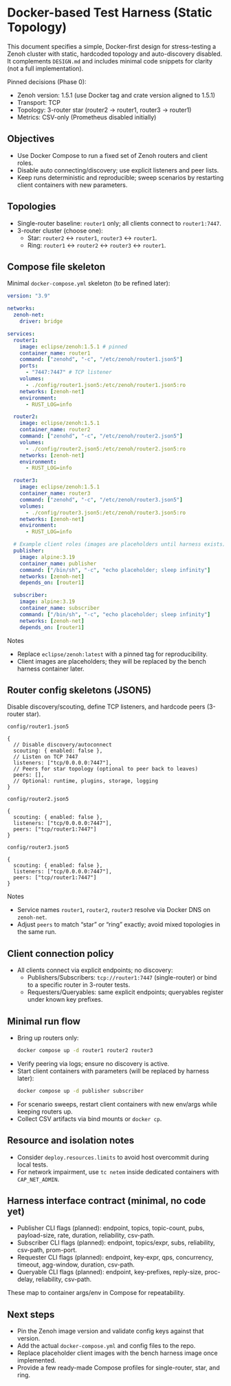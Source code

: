 # Docker-based Test Harness (Static Topology)

This document specifies a simple, Docker-first design for stress-testing a Zenoh cluster with static, hardcoded topology and auto-discovery disabled. It complements `DESIGN.md` and includes minimal code snippets for clarity (not a full implementation).

Pinned decisions (Phase 0):
- Zenoh version: 1.5.1 (use Docker tag and crate version aligned to 1.5.1)
- Transport: TCP
- Topology: 3-router star (router2 -> router1, router3 -> router1)
- Metrics: CSV-only (Prometheus disabled initially)

## Objectives

- Use Docker Compose to run a fixed set of Zenoh routers and client roles.
- Disable auto connecting/discovery; use explicit listeners and peer lists.
- Keep runs deterministic and reproducible; sweep scenarios by restarting client containers with new parameters.

## Topologies

- Single-router baseline: `router1` only; all clients connect to `router1:7447`.
- 3-router cluster (choose one):
  - Star: `router2` <-> `router1`, `router3` <-> `router1`.
  - Ring: `router1` <-> `router2` <-> `router3` <-> `router1`.

## Compose file skeleton

Minimal `docker-compose.yml` skeleton (to be refined later):

```yaml
version: "3.9"

networks:
  zenoh-net:
    driver: bridge

services:
  router1:
    image: eclipse/zenoh:1.5.1 # pinned
    container_name: router1
    command: ["zenohd", "-c", "/etc/zenoh/router1.json5"]
    ports:
      - "7447:7447" # TCP listener
    volumes:
      - ./config/router1.json5:/etc/zenoh/router1.json5:ro
    networks: [zenoh-net]
    environment:
      - RUST_LOG=info

  router2:
    image: eclipse/zenoh:1.5.1
    container_name: router2
    command: ["zenohd", "-c", "/etc/zenoh/router2.json5"]
    volumes:
      - ./config/router2.json5:/etc/zenoh/router2.json5:ro
    networks: [zenoh-net]
    environment:
      - RUST_LOG=info

  router3:
    image: eclipse/zenoh:1.5.1
    container_name: router3
    command: ["zenohd", "-c", "/etc/zenoh/router3.json5"]
    volumes:
      - ./config/router3.json5:/etc/zenoh/router3.json5:ro
    networks: [zenoh-net]
    environment:
      - RUST_LOG=info

  # Example client roles (images are placeholders until harness exists)
  publisher:
    image: alpine:3.19
    container_name: publisher
    command: ["/bin/sh", "-c", "echo placeholder; sleep infinity"]
    networks: [zenoh-net]
    depends_on: [router1]

  subscriber:
    image: alpine:3.19
    container_name: subscriber
    command: ["/bin/sh", "-c", "echo placeholder; sleep infinity"]
    networks: [zenoh-net]
    depends_on: [router1]
```

Notes
- Replace `eclipse/zenoh:latest` with a pinned tag for reproducibility.
- Client images are placeholders; they will be replaced by the bench harness container later.

## Router config skeletons (JSON5)

Disable discovery/scouting, define TCP listeners, and hardcode peers (3-router star).

`config/router1.json5`
```json5
{
  // Disable discovery/autoconnect
  scouting: { enabled: false },
  // Listen on TCP 7447
  listeners: ["tcp/0.0.0.0:7447"],
  // Peers for star topology (optional to peer back to leaves)
  peers: [],
  // Optional: runtime, plugins, storage, logging
}
```

`config/router2.json5`
```json5
{
  scouting: { enabled: false },
  listeners: ["tcp/0.0.0.0:7447"],
  peers: ["tcp/router1:7447"]
}
```

`config/router3.json5`
```json5
{
  scouting: { enabled: false },
  listeners: ["tcp/0.0.0.0:7447"],
  peers: ["tcp/router1:7447"]
}
```

Notes
- Service names `router1`, `router2`, `router3` resolve via Docker DNS on `zenoh-net`.
- Adjust `peers` to match “star” or “ring” exactly; avoid mixed topologies in the same run.

## Client connection policy

- All clients connect via explicit endpoints; no discovery:
  - Publishers/Subscribers: `tcp://router1:7447` (single-router) or bind to a specific router in 3-router tests.
  - Requesters/Queryables: same explicit endpoints; queryables register under known key prefixes.

## Minimal run flow

- Bring up routers only:
  ```bash
  docker compose up -d router1 router2 router3
  ```
- Verify peering via logs; ensure no discovery is active.
- Start client containers with parameters (will be replaced by harness later):
  ```bash
  docker compose up -d publisher subscriber
  ```
- For scenario sweeps, restart client containers with new env/args while keeping routers up.
- Collect CSV artifacts via bind mounts or `docker cp`.

## Resource and isolation notes

- Consider `deploy.resources.limits` to avoid host overcommit during local tests.
- For network impairment, use `tc netem` inside dedicated containers with `CAP_NET_ADMIN`.

## Harness interface contract (minimal, no code yet)

- Publisher CLI flags (planned): endpoint, topics, topic-count, pubs, payload-size, rate, duration, reliability, csv-path.
- Subscriber CLI flags (planned): endpoint, topics/expr, subs, reliability, csv-path, prom-port.
- Requester CLI flags (planned): endpoint, key-expr, qps, concurrency, timeout, agg-window, duration, csv-path.
- Queryable CLI flags (planned): endpoint, key-prefixes, reply-size, proc-delay, reliability, csv-path.

These map to container args/env in Compose for repeatability.

## Next steps

- Pin the Zenoh image version and validate config keys against that version.
- Add the actual `docker-compose.yml` and config files to the repo.
- Replace placeholder client images with the bench harness image once implemented.
- Provide a few ready-made Compose profiles for single-router, star, and ring.
